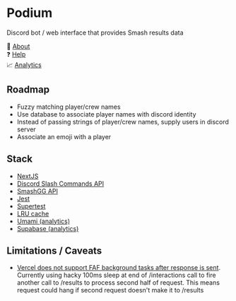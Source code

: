 # Podium

Discord bot / web interface that provides Smash results data

:blue_book: [About](https://smashpodium.vercel.app/about)  
:question: [Help](https://smashpodium.vercel.app/help)  
:chart_with_upwards_trend: [Analytics](https://sneyed-analytics.vercel.app/share/1j1KI1Fn/podium)

## Roadmap

- Fuzzy matching player/crew names
- Use database to associate player names with discord identity
- Instead of passing strings of player/crew names, supply users in discord server
- Associate an emoji with a player

## Stack

- [NextJS](https://nextjs.org/)
- [Discord Slash Commands API](https://discord.com/developers/docs/interactions/slash-commands)
- [SmashGG API](https://developer.smash.gg/)
- [Jest](https://jestjs.io/)
- [Supertest](https://github.com/visionmedia/supertest)
- [LRU cache](https://github.com/isaacs/node-lru-cache)
- [Umami (analytics)](https://umami.is/)
- [Supabase (analytics)](https://supabase.io/)

## Limitations / Caveats

- [Vercel does not support FAF background tasks after response is sent](https://docs-git-add-fire-and-forget-zeit.vercel.app/docs/v2/platform/limits?query=fire-and-forget#streaming-responses). Currently using hacky 100ms sleep at end of /interactions call to fire another call to /results to process second half of request. This means request could hang if second request doesn't make it to /results
